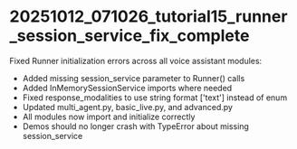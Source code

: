 # 20251012_071026_tutorial15_runner_session_service_fix_complete
Fixed Runner initialization errors across all voice assistant modules:
- Added missing session_service parameter to Runner() calls
- Added InMemorySessionService imports where needed
- Fixed response_modalities to use string format ['text'] instead of enum
- Updated multi_agent.py, basic_live.py, and advanced.py
- All modules now import and initialize correctly
- Demos should no longer crash with TypeError about missing session_service
